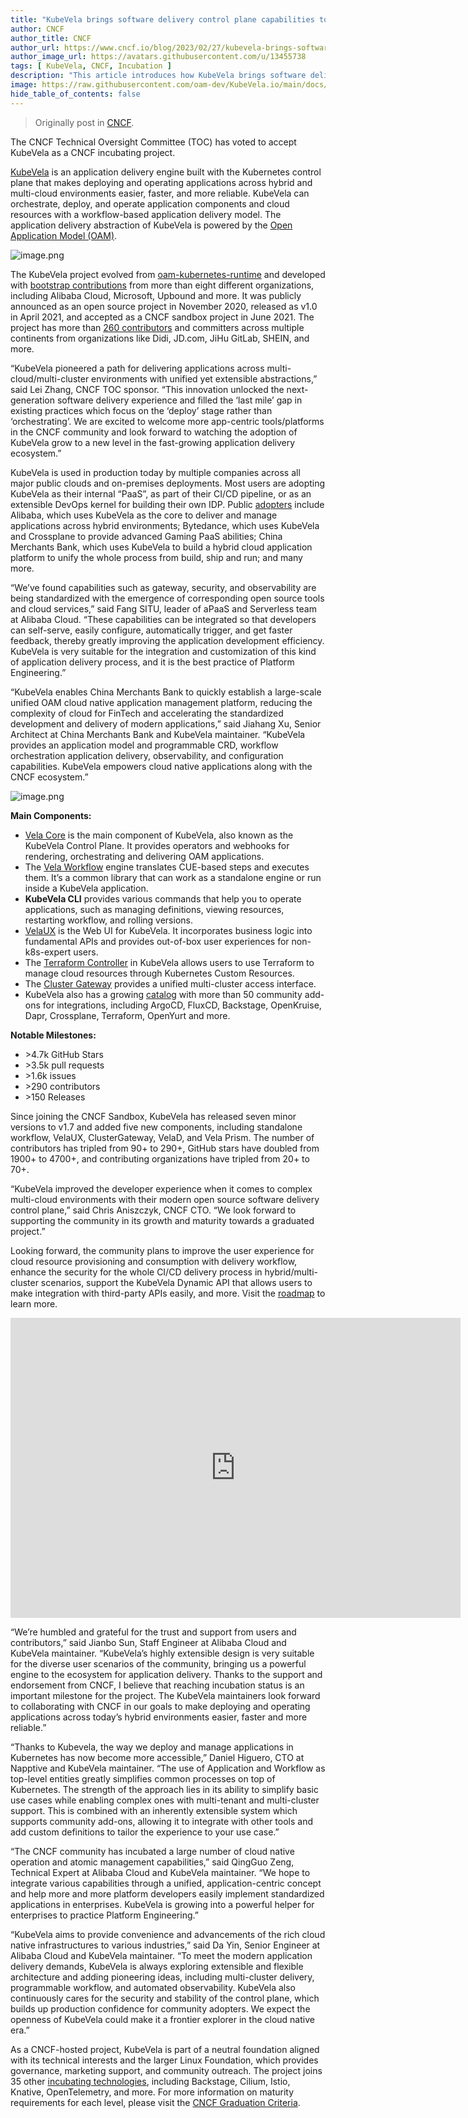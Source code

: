 ```yaml
---
title: "KubeVela brings software delivery control plane capabilities to CNCF Incubator"
author: CNCF
author_title: CNCF
author_url: https://www.cncf.io/blog/2023/02/27/kubevela-brings-software-delivery-control-plane-capabilities-to-cncf-incubator/
author_image_url: https://avatars.githubusercontent.com/u/13455738
tags: [ KubeVela, CNCF, Incubation ]
description: "This article introduces how KubeVela brings software delivery control plane capabilities to CNCF Incubator"
image: https://raw.githubusercontent.com/oam-dev/KubeVela.io/main/docs/resources/KubeVela-03.png
hide_table_of_contents: false
---
```


> Originally post in [CNCF](https://www.cncf.io/blog/2023/02/27/kubevela-brings-software-delivery-control-plane-capabilities-to-cncf-incubator/).

The CNCF Technical Oversight Committee (TOC) has voted to accept KubeVela as a CNCF incubating project. 

[KubeVela](https://kubevela.io/) is an application delivery engine built with the Kubernetes control plane that makes deploying and operating applications across hybrid and multi-cloud environments easier, faster, and more reliable. KubeVela can orchestrate, deploy, and operate application components and cloud resources with a workflow-based application delivery model. The application delivery abstraction of KubeVela is powered by the [Open Application Model (OAM)](https://oam.dev/).

![image.png](/img/what-is-kubevela.png)

<!--truncate-->

The KubeVela project evolved from [oam-kubernetes-runtime](https://github.com/crossplane/oam-kubernetes-runtime) and developed with [bootstrap contributions](https://github.com/kubevela/community/blob/main/OWNERS.md#bootstrap-contributors) from more than eight different organizations, including Alibaba Cloud, Microsoft, Upbound and more. It was publicly announced as an open source project in November 2020, released as v1.0 in April 2021, and accepted as a CNCF sandbox project in June 2021. The project has more than [260 contributors](https://kubevela.devstats.cncf.io/d/22/prs-authors-table?orgId=1) and committers across multiple continents from organizations like Didi, JD.com, JiHu GitLab, SHEIN, and more.

“KubeVela pioneered a path for delivering applications across multi-cloud/multi-cluster environments with unified yet extensible abstractions,” said Lei Zhang, CNCF TOC sponsor. “This innovation unlocked the next-generation software delivery experience and filled the ‘last mile’ gap in existing practices which focus on the ‘deploy’ stage rather than ‘orchestrating’. We are excited to welcome more app-centric tools/platforms in the CNCF community and look forward to watching the adoption of KubeVela grow to a new level in the fast-growing application delivery ecosystem.”

KubeVela is used in production today by multiple companies across all major public clouds and on-premises deployments. Most users are adopting KubeVela as their internal “PaaS”, as part of their CI/CD pipeline, or as an extensible DevOps kernel for building their own IDP. Public [adopters](https://github.com/kubevela/community/blob/main/ADOPTERS.md) include Alibaba, which uses KubeVela as the core to deliver and manage applications across hybrid environments; Bytedance, which uses KubeVela and Crossplane to provide advanced Gaming PaaS abilities; China Merchants Bank, which uses KubeVela to build a hybrid cloud application platform to unify the whole process from build, ship and run; and many more.  

“We’ve found capabilities such as gateway, security, and observability are being standardized with the emergence of corresponding open source tools and cloud services,” said Fang SITU, leader of aPaaS and Serverless team at Alibaba Cloud. “These capabilities can be integrated so that developers can self-serve, easily configure, automatically trigger, and get faster feedback, thereby greatly improving the application development efficiency. KubeVela is very suitable for the integration and customization of this kind of application delivery process, and it is the best practice of Platform Engineering.”

“KubeVela enables China Merchants Bank to quickly establish a large-scale unified OAM cloud native application management platform, reducing the complexity of cloud for FinTech and accelerating the standardized development and delivery of modern applications,” said Jiahang Xu, Senior Architect at China Merchants Bank and KubeVela maintainer. “KubeVela provides an application model and programmable CRD, workflow orchestration application delivery, observability, and configuration capabilities. KubeVela empowers cloud native applications along with the CNCF ecosystem.” 

![image.png](/img/kubevela-comps.png)

**Main Components:**

* [Vela Core](https://github.com/kubevela/kubevela) is the main component of KubeVela, also known as the KubeVela Control Plane. It provides operators and webhooks for rendering, orchestrating and delivering OAM applications.
* The [Vela Workflow](https://github.com/kubevela/workflow) engine translates CUE-based steps and executes them. It’s a common library that can work as a standalone engine or run inside a KubeVela application.
* **KubeVela CLI** provides various commands that help you to operate applications, such as managing definitions, viewing resources, restarting workflow, and rolling versions.
* [VelaUX](https://github.com/kubevela/velaux) is the Web UI for KubeVela. It incorporates business logic into fundamental APIs and provides out-of-box user experiences for non-k8s-expert users.
* The [Terraform Controller](https://github.com/kubevela/terraform-controller) in KubeVela allows users to use Terraform to manage cloud resources through Kubernetes Custom Resources.
* The [Cluster Gateway](https://github.com/oam-dev/cluster-gateway) provides a unified multi-cluster access interface. 
* KubeVela also has a growing [catalog](https://github.com/kubevela/catalog) with more than 50 community add-ons for integrations, including ArgoCD, FluxCD, Backstage, OpenKruise, Dapr, Crossplane, Terraform, OpenYurt and more.

**Notable Milestones:**

* \>4.7k GitHub Stars 
* \>3.5k pull requests 
* \>1.6k issues
* \>290 contributors
* \>150 Releases

Since joining the CNCF Sandbox, KubeVela has released seven minor versions to v1.7 and added five new components, including standalone workflow, VelaUX, ClusterGateway, VelaD, and Vela Prism. The number of contributors has tripled from 90+ to 290+, GitHub stars have doubled from 1900+ to 4700+, and contributing organizations have tripled from 20+ to 70+.

“KubeVela improved the developer experience when it comes to complex multi-cloud environments with their modern open source software delivery control plane,” said Chris Aniszczyk, CNCF CTO. “We look forward to supporting the community in its growth and maturity towards a graduated project.”

Looking forward, the community plans to improve the user experience for cloud resource provisioning and consumption with delivery workflow, enhance the security for the whole CI/CD delivery process in hybrid/multi-cluster scenarios, support the KubeVela Dynamic API that allows users to make integration with third-party APIs easily, and more. Visit the [roadmap](https://kubevela.io/docs/roadmap/) to learn more.

<iframe width="720" height="480" src="https://www.youtube.com/embed/p6rB3qQ2zn4" title="YouTube video player" frameborder="0" allow="accelerometer; autoplay; clipboard-write; encrypted-media; gyroscope; picture-in-picture" allowfullscreen></iframe>

“We’re humbled and grateful for the trust and support from users and contributors,” said Jianbo Sun, Staff Engineer at Alibaba Cloud and KubeVela maintainer. “KubeVela’s highly extensible design is very suitable for the diverse user scenarios of the community, bringing us a powerful engine to the ecosystem for application delivery. Thanks to the support and endorsement from CNCF, I believe that reaching incubation status is an important milestone for the project. The KubeVela maintainers look forward to collaborating with CNCF in our goals to make deploying and operating applications across today’s hybrid environments easier, faster and more reliable.”

“Thanks to Kubevela, the way we deploy and manage applications in Kubernetes has now become more accessible,” Daniel Higuero, CTO at Napptive and KubeVela maintainer. “The use of Application and Workflow as top-level entities greatly simplifies common processes on top of Kubernetes. The strength of the approach lies in its ability to simplify basic use cases while enabling complex ones with multi-tenant and multi-cluster support. This is combined with an inherently extensible system which supports community add-ons, allowing it to integrate with other tools and add custom definitions to tailor the experience to your use case.” 

“The CNCF community has incubated a large number of cloud native operation and atomic management capabilities,” said  QingGuo Zeng, Technical Expert at Alibaba Cloud and KubeVela maintainer. “We hope to integrate various capabilities through a unified, application-centric concept and help more and more platform developers easily implement standardized applications in enterprises. KubeVela is growing into a powerful helper for enterprises to practice Platform Engineering.”

“KubeVela aims to provide convenience and advancements of the rich cloud native infrastructures to various industries,” said Da Yin, Senior Engineer at Alibaba Cloud and KubeVela maintainer. “To meet the modern application delivery demands, KubeVela is always exploring extensible and flexible architecture and adding pioneering ideas, including multi-cluster delivery, programmable workflow, and automated observability. KubeVela also continuously cares for the security and stability of the control plane, which builds up production confidence for community adopters. We expect the openness of KubeVela could make it a frontier explorer in the cloud native era.” 

As a CNCF-hosted project, KubeVela is part of a neutral foundation aligned with its technical interests and the larger Linux Foundation, which provides governance, marketing support, and community outreach. The project joins 35 other [incubating technologies](https://www.cncf.io/projects/), including Backstage, Cilium, Istio, Knative, OpenTelemetry, and more. For more information on maturity requirements for each level, please visit the [CNCF Graduation Criteria](https://github.com/cncf/toc/blob/main/process/graduation_criteria.md).
